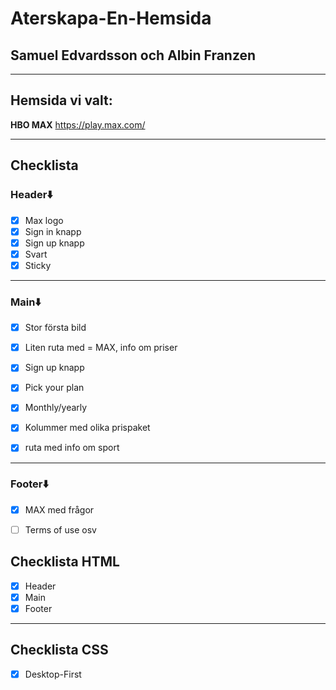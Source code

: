 # Aterskapa-En-Hemsida
## Samuel Edvardsson och Albin Franzen
---
## Hemsida vi valt:
**HBO MAX**
https://play.max.com/

---
## Checklista
### Header⬇️
- [x] Max logo
- [x] Sign in knapp
- [x] Sign up knapp
- [x] Svart
- [x] Sticky
---
### Main⬇️
- [x] Stor första bild
- [x] Liten ruta med = MAX, info om priser 
- [x] Sign up knapp

- [x] Pick your plan
- [x] Monthly/yearly

- [x] Kolummer med olika prispaket
- [x] ruta med info om sport
---
### Footer⬇️
- [x] MAX med frågor
- [ ] Terms of use osv


## Checklista HTML
- [x] Header
- [x] Main
- [x] Footer
---
## Checklista CSS
- [x] Desktop-First 